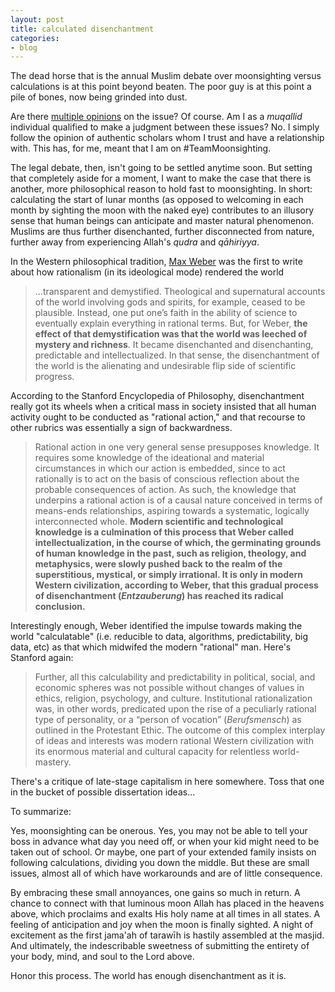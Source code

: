 ```yaml
---
layout: post
title: calculated disenchantment
categories:
- blog
---
```


The dead horse that is the annual Muslim debate over moonsighting versus calculations is at this point beyond beaten. The poor guy is at this point a pile of bones, now being grinded into dust.

Are there [multiple opinions](http://musafurber.com/2015/06/06/ramadan-moonfighting-shafi%CA%BFic-calculations/) on the issue? Of course. Am I as a _muqallid_ individual qualified to make a judgment between these issues? No. I simply follow the opinion of authentic scholars whom I trust and have a relationship with. This has, for me, meant that I am on #TeamMoonsighting. 

The legal debate, then, isn't going to be settled anytime soon. But setting that completely aside for a moment, I want to make the case that there is another, more philosophical reason to hold fast to moonsighting. In short: calculating the start of lunar months (as opposed to welcoming in each month by sighting the moon with the naked eye) contributes to an illusory sense that human beings can anticipate and master natural phenomenon. Muslims are thus further disenchanted, further disconnected from nature, further away from experiencing Allah's _qudra_ and _qāhiriyya_.

In the Western philosophical tradition, [Max Weber](https://www.britannica.com/topic/disenchantment-sociology) was the first to write about how rationalism (in its ideological mode) rendered the world 

> ...transparent and demystified. Theological and supernatural accounts of the world involving gods and spirits, for example, ceased to be plausible. Instead, one put one’s faith in the ability of science to eventually explain everything in rational terms. But, for Weber, **the effect of that demystification was that the world was leeched of mystery and richness**. It became disenchanted and disenchanting, predictable and intellectualized. In that sense, the disenchantment of the world is the alienating and undesirable flip side of scientific progress.

According to the Stanford Encyclopedia of Philosophy, disenchantment really got its wheels when a critical mass in society insisted that all human activity ought to be conducted as "rational action," and that recourse to other rubrics was essentially a sign of backwardness.

> Rational action in one very general sense presupposes knowledge. It requires some knowledge of the ideational and material circumstances in which our action is embedded, since to act rationally is to act on the basis of conscious reflection about the probable consequences of action. As such, the knowledge that underpins a rational action is of a causal nature conceived in terms of means-ends relationships, aspiring towards a systematic, logically interconnected whole. **Modern scientific and technological knowledge is a culmination of this process that Weber called intellectualization, in the course of which, the germinating grounds of human knowledge in the past, such as religion, theology, and metaphysics, were slowly pushed back to the realm of the superstitious, mystical, or simply irrational. It is only in modern Western civilization, according to Weber, that this gradual process of disenchantment (_Entzauberung_) has reached its radical conclusion.**

Interestingly enough, Weber identified the impulse towards making the world "calculatable" (i.e. reducible to data, algorithms, predictability, big data, etc) as that which midwifed the modern "rational" man. Here's Stanford again:

> Further, all this calculability and predictability in political, social, and economic spheres was not possible without changes of values in ethics, religion, psychology, and culture. Institutional rationalization was, in other words, predicated upon the rise of a peculiarly rational type of personality, or a “person of vocation” (_Berufsmensch_) as outlined in the Protestant Ethic. The outcome of this complex interplay of ideas and interests was modern rational Western civilization with its enormous material and cultural capacity for relentless world-mastery.

There's a critique of late-stage capitalism in here somewhere. Toss that one in the bucket of possible dissertation ideas...

To summarize:

Yes, moonsighting can be onerous. Yes, you may not be able to tell your boss in advance what day you need off, or when your kid might need to be taken out of school. Or maybe, one part of your extended family insists on following calculations, dividing you down the middle. But these are small issues, almost all of which have workarounds and are of little consequence. 

By embracing these small annoyances, one gains so much in return. A chance to connect with that luminous moon Allah has placed in the heavens above, which proclaims and exalts His holy name at all times in all states. A feeling of anticipation and joy when the moon is finally sighted. A night of excitement as the first jama'ah of tarawīh is hastily assembled at the masjid. And ultimately, the indescribable sweetness of submitting the entirety of your body, mind, and soul to the Lord above.

Honor this process. The world has enough disenchantment as it is.
